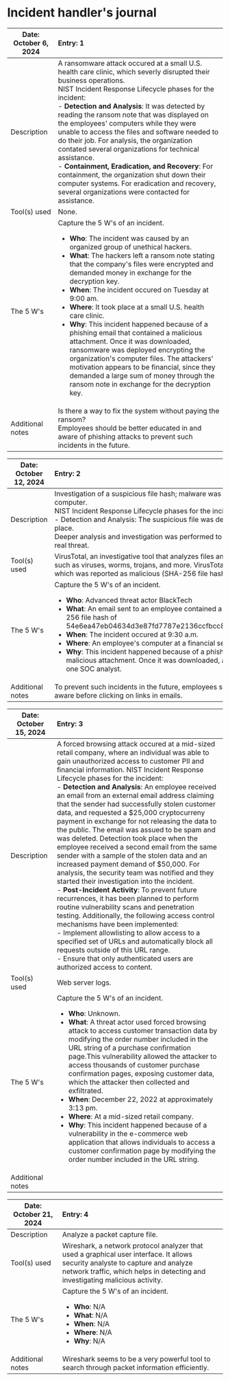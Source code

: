 <h1>Incident handler's journal</h1>

|Date: October 6, 2024	|Entry: 1|
|-----------------------|:--------|
Description	|A ransomware attack occured at a small U.S. health care clinic, which severly disrupted their business operations.<br/> NIST Incident Response Lifecycle phases for the incident:<br/>- <b>Detection and Analysis</b>: It was detected by reading the ransom note that was displayed on the employees' computers while they were unable to access the files and software needed to do their job. For analysis, the organization contated several organizations for technical assistance.<br/>- <b>Containment, Eradication, and Recovery</b>: For containment, the organization shut down their computer systems. For eradication and recovery, several organizations were contacted for assistance.|
|Tool(s) used	|None.|
|The 5 W's 	|Capture the 5 W's of an incident.<ul><li><b>Who</b>: The incident was caused by an organized group of unethical hackers.</li><li><b>What</b>: The hackers left a ransom note stating that the company's files were encrypted and demanded money in exchange for the decryption key.</li><li><b>When</b>: The incident occured on Tuesday at 9:00 am.</li><li><b>Where</b>: It took place at a small U.S. health care clinic.</li><li><b>Why</b>: This incident happened because of a phishing email that contained a malicious attachment. Once it was downloaded, ransomware was deployed encrypting the organization's computer files. The attackers' motivation appears to be financial, since they demanded a large sum of money through the ransom note in exchange for the decryption key.</li></ul>|
|Additional notes	|Is there a way to fix the system without paying the ransom?</br>Employees should be better educated in and aware of phishing attacks to prevent such incidents in the future.|



|Date: October 12, 2024	|Entry: 2|
|-----------------------|:--------|
|Description|	Investigation of a suspicious file hash; malware was downloaded on an employee's computer.<br/>NIST Incident Response Lifecycle phases for the incident:<br/>- Detection and Analysis: The suspicious file was detected by the security systems in place.<br/>Deeper analysis and investigation was performed to determine if the alert signified a real threat.|
|Tool(s) used|	VirusTotal, an investigative tool that analyzes files and URLs for malicious content such as viruses, worms, trojans, and more. VirusTotal was used to analyze a file hash, which was reported as malicious (SHA-256 file hash).|
|The 5 W's| 	Capture the 5 W's of an incident. <ul><li><b>Who</b>: Advanced threat actor BlackTech </li><li><b>What</b>: An email sent to an employee contained a malicious file attachment (SHA-256 file hash of 54e6ea47eb04634d3e87fd7787e2136ccfbcc80ade34f246a12cf93bab527f6b.</li> <li><b>When</b>: The incident occured at 9:30 a.m. </li><li><b>Where</b>: An employee's computer at a financial services company. </li><li><b>Why</b>: This incident happened because of a phishing email that contained a malicious attachment. Once it was downloaded, an alert was received by a level one SOC analyst.</li></ul>|
|Additional notes|	To prevent such incidents in the future, employees should be trained to be more aware before clicking on links in emails.|



|Date: October 15, 2024	|Entry: 3|
|-----------------------|:--------|
|Description|	A forced browsing attack occured at a mid-sized retail company, where an individual was able to gain unauthorized access to customer PII and financial information. NIST Incident Response Lifecycle phases for the incident:<br/> - <b>Detection and Analysis</b>: An employee received an email from an external email address claiming that the sender had successfully stolen customer data, and requested a $25,000 cryptocurreny payment in exchange for not releasing the data to the public. The email was assued to be spam and was deleted. Detection took place when the employee received a second email from the same sender with a sample of the stolen data and an increased payment demand of $50,000. For analysis, the security team was notified and they started their investigation into the incident. <br/>- <b>Post-Incident Activity</b>: To prevent future recurrences, it has been planned to perform routine vulnerability scans and penetration testing. Additionally, the following access control mechanisms have been implemented:<br/>    - Implement allowlisting to allow access to a specified set of URLs and automatically block all requests outside of this URL range.<br/>- Ensure that only authenticated users are authorized access to content.|
|Tool(s) used	|Web server logs.|
|The 5 W's |	Capture the 5 W's of an incident.<ul><li><b>Who</b>: Unknown.</li> <li><b>What</b>: A threat actor used forced browsing attack to access customer transaction data by modifying the order number included in the URL string of a purchase confirmation page.This vulnerability allowed the attacker to access thousands of customer purchase confirmation pages, exposing customer data, which the attacker then collected and exfiltrated.</li><li><b>When</b>: December 22, 2022 at approximately 3:13 pm.</li><li><b>Where</b>: At a mid-sized retail company.</li><li><b>Why</b>: This incident happened because of a vulnerability in the e-commerce web application that allows individuals to access a customer confirmation page by modifying the order number included in the URL string.</li></ul>
|Additional notes| |	



|Date: October 21, 2024	|Entry: 4|
|-----------------------|:--------|
|Description|	Analyze a packet capture file.|
|Tool(s) used	|Wireshark, a network protocol analyzer that used a graphical user interface. It allows security analyste to capture and analyze network traffic, which helps in detecting and investigating malicious activity.|
|The 5 W's |	Capture the 5 W's of an incident. <ul><li><b>Who</b>: N/A </li><li><b>What</b>: N/A</li><li> <b>When</b>: N/A </li><li><b>Where</b>: N/A </li><li><b>Why</b>: N/A</li></ul>|
|Additional notes|	Wireshark seems to be a very powerful tool to search through packet information efficiently. |
